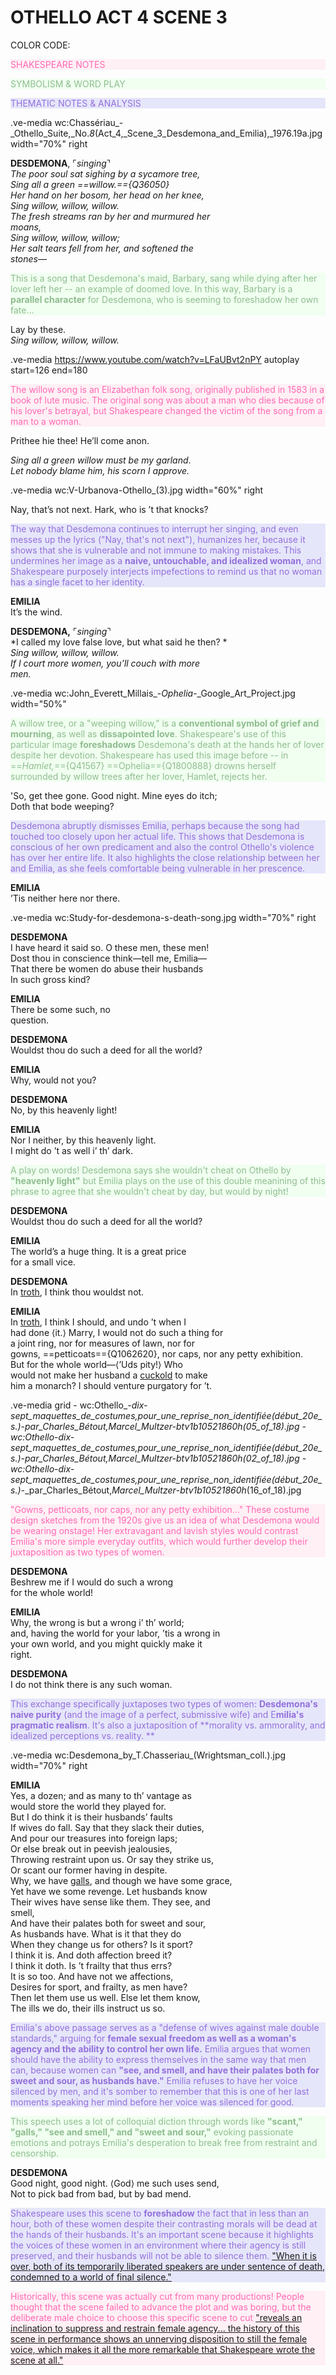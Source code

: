 # OTHELLO ACT 4 SCENE 3

COLOR CODE:
  *<p style="color:hotpink; background-color:lavenderblush">* SHAKESPEARE NOTES
    *<p style="color:darkseagreen; background-color:honeydew">* SYMBOLISM & WORD PLAY
    *<p style="color:mediumpurple; background-color:lavender">* THEMATIC NOTES & ANALYSIS

.ve-media wc:Chassériau_-_Othello_Suite,_No._8_(Act_4,_Scene_3_Desdemona_and_Emilia),_1976.19a.jpg width="70%"  right 
        
 **DESDEMONA**, ⌜*singing*⌝ </br> 
 *The poor soul sat sighing by a sycamore tree,* </br>
 *Sing all a green ==willow.=={Q36050}* </br>
 *Her hand on her bosom, her head on her knee,* </br>
 *Sing willow, willow, willow.* </br>
 *The fresh streams ran by her and murmured her </br>
  moans,* </br>
  *Sing willow, willow, willow;* </br>
  *Her salt tears fell from her, and softened the </br>
  stones—* </br>

 *<p style="color:darkseagreen; background-color:honeydew">* This is a song that Desdemona's maid, Barbary, sang while dying after her lover left her -- an example of doomed love. In this way, Barbary is a **parallel character** for Desdemona, who is seeming to foreshadow her own fate...
  
 Lay by these. </br>
*Sing willow, willow, willow.*  </p>

.ve-media https://www.youtube.com/watch?v=LFaUBvt2nPY autoplay start=126 end=180
    
  *<p style="color:hotpink; background-color:lavenderblush">* The willow song is an Elizabethan folk song, originally published in 1583 in a book of lute music. The original song was about a man who dies because of his lover's betrayal, but Shakespeare changed the victim of the song from a man to a woman.

Prithee hie thee! He’ll come anon. </br>

*Sing all a green willow must be my garland*. </br>
*Let nobody blame him, his scorn I approve.* </br>

.ve-media wc:V-Urbanova-Othello_(3).jpg width="60%" right 

Nay, that’s not next. Hark, who is ’t that knocks? </br>  

*<p style="color:mediumpurple; background-color:lavender">* The way that Desdemona continues to interrupt her singing, and even messes up the lyrics ("Nay, that's not next"), humanizes her, because it shows that she is vulnerable and not immune to making mistakes. This undermines her image as a **naive, untouchable, and idealized woman**, and Shakespeare purposely interjects impefections to remind us that no woman has a single facet to her identity.

**EMILIA** </br> 
It’s the wind. </br>

**DESDEMONA,** ⌜*singing*⌝ </br>
 *I called my love false love, but what said he then? *</br>
 *Sing willow, willow, willow.* </br>
 *If I court more women, you’ll couch with more </br>
  men.* </p>
  
.ve-media wc:John_Everett_Millais_-_Ophelia_-_Google_Art_Project.jpg width="50%"   
 
  *<p style="color:darkseagreen; background-color:honeydew">* A willow tree, or a "weeping willow," is a **conventional symbol of grief and mourning**, as well as **dissapointed love**. Shakespeare's use of this particular image **foreshadows** Desdemona's death at the hands her of lover despite her devotion. Shakespeare has used this image before -- in ==*Hamlet,*=={Q41567} ==Ophelia=={Q1800888} drowns herself surrounded by willow trees after her lover, Hamlet, rejects her.
 
</p> 'So, get thee gone. Good night. Mine eyes do itch; </br>
 Doth that bode weeping? </br>
 
 *<p style="color:mediumpurple; background-color:lavender">*  Desdemona abruptly dismisses Emilia, perhaps because the song had touched too closely upon her actual life. This shows that Desdemona is conscious of her own predicament and also the control Othello's violence has over her entire life. It also highlights the close relationship between her and Emilia, as she feels comfortable being vulnerable in her prescence. 

**EMILIA** </br>
 ’Tis neither here nor there.</br>
 
.ve-media wc:Study-for-desdemona-s-death-song.jpg width="70%" right 

**DESDEMONA** </br>
 I have heard it said so. O these men, these men! </br>
 Dost thou in conscience think—tell me, Emilia— </br>
 That there be women do abuse their husbands </br>
 In such gross kind? </br>
 
**EMILIA** </br>
There be some such, no </br>
 question. </br>

**DESDEMONA**  </br>
 Wouldst thou do such a deed for all the world? </br>

**EMILIA** </br>
Why, would not you? </br>

**DESDEMONA** </br>
 No, by this heavenly light! </br>

**EMILIA** </br>
 Nor I neither, by this heavenly light. </br>
 I might do ’t as well i’ th’ dark. </br>
 
*<p style="color:darkseagreen; background-color:honeydew">* A play on words! Desdemona says she wouldn't cheat on Othello by **"heavenly light"** but Emilia plays on the use of this double meanining of this phrase to agree that she wouldn't cheat by day, but would by night!

**DESDEMONA** </br>
Wouldst thou do such a deed for all the world? </br>

**EMILIA** </br> 
The world’s a huge thing. It is a great price </br>
 for a small vice. </br>

**DESDEMONA** </br>
In [troth](https://www.shakespeareswords.com/Public/GlossaryHeadword.aspx?headwordId=5555), I think thou wouldst not. </br>

**EMILIA** </br>
 In [troth](https://www.shakespeareswords.com/Public/GlossaryHeadword.aspx?headwordId=5555), I think I should, and undo ’t when I </br>
 had done ⟨it.⟩ Marry, I would not do such a thing for </br>
 a joint ring, nor for measures of lawn, nor for </br>
 gowns, ==petticoats=={Q1062620}, nor caps, nor any petty exhibition. </br>
 But for the whole world—⟨’Uds pity!⟩ Who </br>
 would not make her husband a [cuckold](https://www.shakespeareswords.com/Public/Glossary.aspx?Id=2786) to make </br>
 him a monarch? I should venture purgatory for ’t. </br>
 
.ve-media grid
    - wc:Othello_-_dix-sept_maquettes_de_costumes,_pour_une_reprise_non_identifiée_(début_20e_s.)_-_par_Charles_Bétout,_Marcel_Multzer_-_btv1b10521860h_(05_of_18).jpg
    - wc:Othello_-_dix-sept_maquettes_de_costumes,_pour_une_reprise_non_identifiée_(début_20e_s.)_-_par_Charles_Bétout,_Marcel_Multzer_-_btv1b10521860h_(02_of_18).jpg
    - wc:Othello_-_dix-sept_maquettes_de_costumes,_pour_une_reprise_non_identifiée_(début_20e_s.)_-_par_Charles_Bétout,_Marcel_Multzer_-_btv1b10521860h_(16_of_18).jpg

  *<p style="color:hotpink; background-color:lavenderblush">* "Gowns, petticoats, nor caps, nor any petty exhibition..." These costume design sketches from the 1920s give us an idea of what Desdemona would be wearing onstage! Her extravagant and lavish styles would contrast Emilia's more simple everyday outfits, which would further develop their juxtaposition as two types of women. 

**DESDEMONA**  </br>
Beshrew me if I would do such a wrong </br>
 for the whole world! </br>

**EMILIA** </br>
Why, the wrong is but a wrong i’ th’ world; </br>
 and, having the world for your labor, ’tis a wrong in </br>
 your own world, and you might quickly make it </br>
 right. </br>

**DESDEMONA** </br>
I do not think there is any such woman. </br>

   *<p style="color:mediumpurple; background-color:lavender">* This exchange specifically juxtaposes two types of women: **Desdemona's naive purity** (and the image of a perfect, submissive wife) and E**milia's pragmatic realism**. It's also a juxtaposition of **morality vs. ammorality, and idealized perceptions vs. reality. **

.ve-media wc:Desdemona_by_T.Chasseriau_(Wrightsman_coll.).jpg width="70%" right

**EMILIA** </br>
Yes, a dozen; and as many to th’ vantage as</br>
 would store the world they played for. </br>
But I do think it is their husbands’ faults </br>
 If wives do fall. Say that they slack their duties, </br>
 And pour our treasures into foreign laps; </br>
 Or else break out in peevish jealousies, </br>
 Throwing restraint upon us. Or say they strike us, </br>
 Or scant our former having in despite. </br>
 Why, we have [galls](https://www.shakespeareswords.com/Public/GlossaryHeadword.aspx?headwordId=17559), and though we have some grace, </br>
 Yet have we some revenge. Let husbands know </br>
 Their wives have sense like them. They see, and </br>
 smell, </br>
 And have their palates both for sweet and sour, </br>
 As husbands have. What is it that they do </br>
 When they change us for others? Is it sport? </br>
 I think it is. And doth affection breed it? </br>
 I think it doth. Is ’t frailty that thus errs? </br>
 It is so too. And have not we affections, </br>
 Desires for sport, and frailty, as men have? </br>
 Then let them use us well. Else let them know, </br>
The ills we do, their ills instruct us so. </br>

*<p style="color:mediumpurple; background-color:lavender">* Emilia's above passage serves as a "defense of wives against male double standards," arguing for **female sexual freedom as well as a woman's agency and the ability to control her own life.** Emilia argues that women should have the ability to express themselves in the same way that men can, because women can **"see, and smell, and have their palates both for sweet and sour, as husbands have."** Emilia refuses to have her voice silenced by men, and it's somber to remember that this is one of her last moments speaking her mind before her voice was silenced for good. 

 *<p style="color:darkseagreen; background-color:honeydew">* This speech uses a lot of colloquial diction through words like **"scant," "galls," "see and smell," and "sweet and sour,"** evoking passionate emotions and potrays Emilia's desperation to break free from restraint and censorship. 

**DESDEMONA** </br>
Good night, good night. ⟨God⟩ me such uses send, </br>
Not to pick bad from bad, but by bad mend. </br>
    
 *<p style="color:mediumpurple; background-color:lavender">* Shakespeare uses this scene to **foreshadow** the fact that in less than an hour, both of these women despite their contrasting morals will be dead at the hands of their husbands. It's an important scene because it highlights the voices of these women in an environment where their agency is still preserved, and their husbands will not be able to silence them.  ["When it is over, both of its temporarily liberated speakers are under sentence of death, condemned to a world of final silence."  ](https://www.jstor.org/stable/2870503?searchText=desdemona+othello&searchUri=%2Faction%2FdoBasicSearch%3FQuery%3Ddesdemona%2Bothello%26so%3Drel&ab_segments=0%2Fbasic_search_gsv2%2Fcontrol&refreqid=fastly-default%3A2bb2d6114c144c6c4c5460119ee26750&seq=1)
    
 *<p style="color:hotpink; background-color:lavenderblush">* Historically, this scene was actually cut from many productions! People thought that the scene failed to advance the plot and was boring, but the deliberate male choice to choose this specific scene to cut ["reveals an inclination to suppress and restrain female agency... the history of this scene in performance shows an unnerving disposition to still the female voice, which makes it all the more remarkable that Shakespeare wrote the scene at all."](https://www.jstor.org/stable/4625012?searchText=othello+act+4+scene+3&searchUri=%2Faction%2FdoBasicSearch%3FQuery%3Dothello%2Bact%2B4%2Bscene%2B3%26so%3Drel&ab_segments=0%2Fbasic_search_gsv2%2Fcontrol&refreqid=fastly-default%3A75cc8b41f7767e13242f9bec76ca858f&seq=18) 
    
